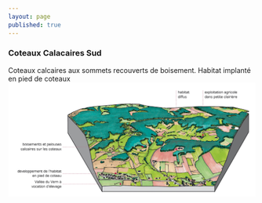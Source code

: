 ```yaml
---
layout: page
published: true
---
```


### Coteaux Calacaires Sud
Coteaux calcaires aux sommets recouverts de boisement. 
Habitat implanté en pied de coteaux
![1_architecture_bloc4.jpg](data/images/1/architecture/1_architecture_bloc4.jpg)